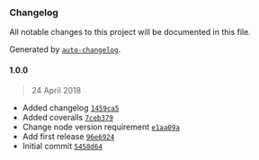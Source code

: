 ### Changelog
All notable changes to this project will be documented in this file.

Generated by [`auto-changelog`](https://github.com/CookPete/auto-changelog).

#### 1.0.0
> 24 April 2018
- Added changelog [`1459ca5`](https://github.com/digitregroup/s3-event-parser/commit/1459ca54bfebb0ae6261bada8f6032503bda6e5b)
- Added coveralls [`7ceb379`](https://github.com/digitregroup/s3-event-parser/commit/7ceb379b4fcb529915b85daec5d48afb5c5d6198)
- Change node version requirement [`e1aa09a`](https://github.com/digitregroup/s3-event-parser/commit/e1aa09a4f1d101734d68dc3411598968a18abad5)
- Add first release [`96e6924`](https://github.com/digitregroup/s3-event-parser/commit/96e6924f4b95addeda8e8abdfd51f195e4799486)
- Initial commit [`5458d64`](https://github.com/digitregroup/s3-event-parser/commit/5458d64cd01dee03df4dfc8a78e3afb14d9b203a)

